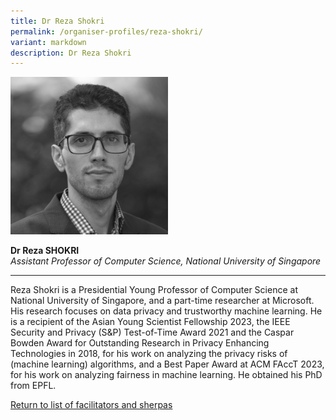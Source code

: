 ```yaml
---
title: Dr Reza Shokri
permalink: /organiser-profiles/reza-shokri/
variant: markdown
description: Dr Reza Shokri
---
```

<div style="width:50%"><img src="/images/People/reza_shokri.jpeg" alt="Dr Reza Shokri"></div>

**Dr Reza SHOKRI**<br>*Assistant Professor of Computer Science, National University of Singapore*<br>

---

Reza Shokri is a Presidential Young Professor of Computer Science at National University of Singapore, and a part-time researcher at Microsoft. His research focuses on data privacy and trustworthy machine learning. He is a recipient of the Asian Young Scientist Fellowship 2023, the IEEE Security and Privacy (S&amp;P) Test-of-Time Award 2021 and the Caspar Bowden Award for Outstanding Research in Privacy Enhancing Technologies in 2018, for his work on analyzing the privacy risks of (machine learning) algorithms, and a Best Paper Award at ACM FAccT 2023, for his work on analyzing fairness in machine learning. He obtained his PhD from EPFL.


[Return to list of facilitators and sherpas](/facilitators-sherpas)